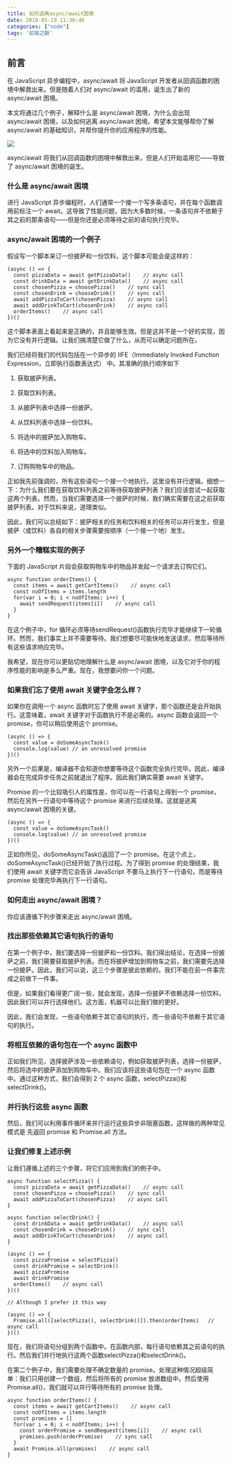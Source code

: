 ```yaml
---
title: 如何逃离async/await困境
date: 2018-05-19 11:36:46
categories: ["node"]
tags: '前端之巅'
---
```


## 前言

在 JavaScript 异步编程中，async/await 将 JavaScript 开发者从回调函数的困境中解救出来。但是随着人们对 async/await 的滥用，诞生出了新的 async/await 困境。

本文将通过几个例子，解释什么是 async/await 困境，为什么会出现 async/await 困境，以及如何逃离 async/await 困境。希望本文能够帮你了解 async/await 的基础知识，并帮你提升你的应用程序的性能。

<img src="http://www.missxiaolin.com/await1.jpg">

async/await 将我们从回调函数的困境中解救出来，但是人们开始滥用它——导致了 async/await 困境的诞生。

### 什么是 async/await 困境

进行 JavaScript 异步编程时，人们通常一个接一个写多条语句，并在每个函数调用前标注一个 await。这导致了性能问题，因为大多数时候，一条语句并不依赖于其之前的那条语句——但是你还是必须等待之前的语句执行完毕。

### async/await 困境的一个例子

假设写一个脚本来订一份披萨和一份饮料，这个脚本可能会是这样的：

~~~
(async () => {
  const pizzaData = await getPizzaData()    // async call
  const drinkData = await getDrinkData()    // async call
  const chosenPizza = choosePizza()    // sync call
  const chosenDrink = chooseDrink()    // sync call
  await addPizzaToCart(chosenPizza)    // async call
  await addDrinkToCart(chosenDrink)    // async call
  orderItems()    // async call
})()
~~~

这个脚本表面上看起来是正确的，并且能够生效。但是这并不是一个好的实现，因为它没有并行逻辑。让我们搞清楚它做了什么，从而可以确定问题所在。

我们已经将我们的代码包括在一个异步的 IIFE（Immediately Invoked Function Expression，立即执行函数表达式） 中。其准确的执行顺序如下

1. 获取披萨列表。

2. 获取饮料列表。

3. 从披萨列表中选择一份披萨。

4. 从饮料列表中选择一份饮料。

5. 将选中的披萨加入购物车。

6. 将选中的饮料加入购物车。

7. 订购购物车中的物品。

正如我先前强调的，所有这些语句一个接一个地执行。这里没有并行逻辑。细想一下：为什么我们要在获取饮料列表之前等待获取披萨列表？我们应该尝试一起获取这两个列表。然而，当我们需要选择一个披萨的时候，我们确实需要在这之前获取披萨列表。对于饮料来说，道理类似。

因此，我们可以总结如下：披萨相关的任务和饮料相关的任务可以并行发生，但是披萨（或饮料）各自的相关步骤需要按顺序（一个接一个地）发生。

### 另外一个糟糕实现的例子

下面的 JavaScript 片段会获取购物车中的物品并发起一个请求去订购它们。

~~~
async function orderItems() {
  const items = await getCartItems()    // async call
  const noOfItems = items.length
  for(var i = 0; i < noOfItems; i++) {
    await sendRequest(items[i])    // async call
  }
}
~~~

在这个例子中，for 循环必须等待sendRequest()函数执行完毕才能继续下一轮循环。然而，我们事实上并不需要等待。我们想要尽可能快地发送请求，然后等待所有这些请求响应完毕。

我希望，现在你可以更贴切地理解什么是 async/await 困境，以及它对于你的程序性能的影响是多么严重。现在，我想要问你一个问题。

### 如果我们忘了使用 await 关键字会怎么样？

如果你在调用一个 async 函数时忘了使用 await 关键字，那个函数还是会开始执行。这意味着，await 关键字对于函数执行不是必需的。async 函数会返回一个 promise，你可以稍后使用这个 promise。

~~~
(async () => {
  const value = doSomeAsyncTask()
  console.log(value) // an unresolved promise
})()
~~~

另外一个后果是，编译器不会知道你想要等待这个函数完全执行完毕。因此，编译器会在完成异步任务之前就退出了程序。因此我们确实需要 await 关键字。

Promise 的一个比较吸引人的属性是，你可以在一行语句上得到一个 promise，然后在另外一行语句中等待这个 promise 来进行后续处理。这就是逃离 async/await 困境的关键。

~~~
(async () => {
  const value = doSomeAsyncTask()
  console.log(value) // an unresolved promise
})()
~~~

正如你所见，doSomeAsyncTask()返回了一个 promise。在这个点上，doSomeAsyncTask()已经开始了执行过程。为了得到 promise 的处理结果，我们使用 await 关键字而它会告诉 JavaScript 不要马上执行下一行语句，而是等待 promise 处理完毕再执行下一行语句。

### 如何走出 async/await 困境？

你应该遵循下列步骤来走出 async/await 困境。

### 找出那些依赖其它语句执行的语句

在第一个例子中，我们要选择一份披萨和一份饮料。我们得出结论，在选择一份披萨之前，我们需要获取披萨列表。而在将披萨增加到购物车之前，我们需要先选择一份披萨。因此，我们可以说，这三个步骤是彼此依赖的。我们不能在前一件事完成之前做下一件事。

但是，如果我们看得更广阔一些，就会发现，选择一份披萨不依赖选择一份饮料，因此我们可以并行选择他们。这方面，机器可以比我们做的更好。

因此，我们会发现，一些语句依赖于其它语句的执行，而一些语句不依赖于其它语句的执行。

###  将相互依赖的语句包在一个 async 函数中

正如我们所见，选择披萨涉及一些依赖语句，例如获取披萨列表，选择一份披萨，然后将选中的披萨添加到购物车中。我们应该将这些语句包在一个 async 函数中。通过这种方式，我们会得到 2 个 async 函数，selectPizza()和selectDrink()。

### 并行执行这些 async 函数

然后，我们可以利用事件循环来并行运行这些异步非阻塞函数。这样做的两种常见模式是 先返回 promise 和 Promise.all 方法。

### 让我们修复上述示例

让我们遵循上述的三个步骤，将它们应用到我们的例子中。

~~~
async function selectPizza() {
  const pizzaData = await getPizzaData()    // async call
  const chosenPizza = choosePizza()    // sync call
  await addPizzaToCart(chosenPizza)    // async call
}

async function selectDrink() {
  const drinkData = await getDrinkData()    // async call
  const chosenDrink = chooseDrink()    // sync call
  await addDrinkToCart(chosenDrink)    // async call
}

(async () => {
  const pizzaPromise = selectPizza()
  const drinkPromise = selectDrink()
  await pizzaPromise
  await drinkPromise
  orderItems()    // async call
})()

// Although I prefer it this way 

(async () => {
  Promise.all([selectPizza(), selectDrink()]).then(orderItems)   // async call
})()
~~~

现在，我们将语句分组到两个函数中。在函数内部，每行语句依赖其之前语句的执行。然后我们并行地执行这两个函数selectPizza()和selectDrink()。

在第二个例子中，我们需要处理不确定数量的 promise。处理这种情况超级简单：我们只用创建一个数组，然后将所有的 promise 放进数组中。然后使用Promise.all()，我们就可以并行等待所有的 promise 处理。

~~~
async function orderItems() {
  const items = await getCartItems()    // async call
  const noOfItems = items.length
  const promises = []
  for(var i = 0; i < noOfItems; i++) {
    const orderPromise = sendRequest(items[i])    // async call
    promises.push(orderPromise)    // sync call
  }
  await Promise.all(promises)    // async call
}
~~~




















